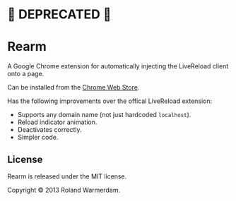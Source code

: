 # 🚨 DEPRECATED 🚨

Rearm
=====

A Google Chrome extension for automatically injecting the LiveReload client onto a page.

Can be installed from the [Chrome Web Store][].

Has the following improvements over the offical LiveReload extension:

 * Supports any domain name (not just hardcoded `localhost`).
 * Reload indicator animation.
 * Deactivates correctly.
 * Simpler code.


License
-------
Rearm is released under the MIT license.

Copyright © 2013 Roland Warmerdam.



[Chrome Web Store]: https://chrome.google.com/webstore/detail/omgokhmgebbnldchkfienblhhjlmjdlm/
